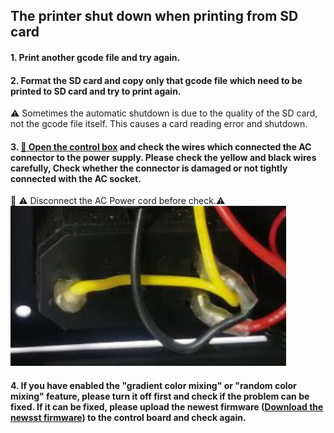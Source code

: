 ## The printer shut down when printing from SD card
#### 1. Print another gcode file and try again.
#### 2. Format the SD card and copy only that gcode file which need to be printed to SD card and try to print again.
:warning: Sometimes the automatic shutdown is due to the quality of the SD card, not the gcode file itself. This causes a card reading error and shutdown.
#### 3. [:link: Open the control box](../How_to_open_the_control_box.jpg) and check the wires which connected the AC connector to the power supply. Please check the yellow and black wires carefully, Check whether the connector is damaged or not tightly connected with the AC socket.
:loudspeaker: :warning: Disconnect the AC Power cord before check.:warning:     
![](./AC_connector_wires.jpg)
#### 4. If you have enabled the "gradient color mixing" or "random color mixing" feature, please turn it off first and check if the problem can be fixed. If it can be fixed, please upload the newest firmware ([Download the newsst firmware](https://github.com/ZONESTAR3D/Firmware/tree/master/Z9/Z9V5/bin)) to the control board and check again.